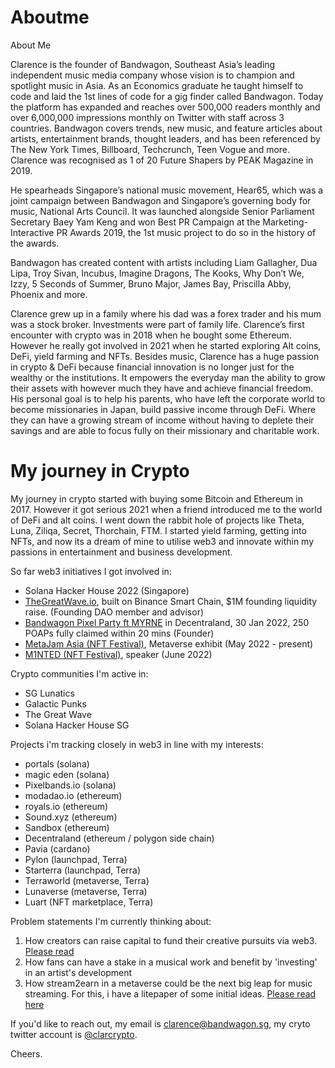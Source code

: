 # Aboutme
About Me 

Clarence is the founder of Bandwagon, Southeast Asia’s leading independent music media company whose vision is to champion and spotlight music in Asia. As an Economics graduate he taught himself to code and laid the 1st lines of code for a gig finder called Bandwagon. Today the platform has expanded and reaches over 500,000 readers monthly and over 6,000,000 impressions monthly on Twitter with staff across 3 countries. Bandwagon covers trends, new music, and feature articles about artists, entertainment brands, thought leaders, and has been referenced by The New York Times, Billboard, Techcrunch, Teen Vogue and more. Clarence was recognised as 1 of 20 Future Shapers by PEAK Magazine in 2019. 

He spearheads Singapore’s national music movement, Hear65, which was a joint campaign between Bandwagon and Singapore’s governing body for music, National Arts Council. It was launched alongside Senior Parliament Secretary Baey Yam Keng and won Best PR Campaign at the Marketing-Interactive PR Awards 2019, the 1st music project to do so in the history of the awards. 

Bandwagon has created content with artists including Liam Gallagher, Dua Lipa, Troy Sivan, Incubus, Imagine Dragons, The Kooks, Why Don’t We, Izzy, 5 Seconds of Summer, Bruno Major, James Bay, Priscilla Abby, Phoenix and more. 

Clarence grew up in a family where his dad was a forex trader and his mum was a stock broker. Investments were part of family life. Clarence’s first encounter with crypto was in 2018 when he bought some Ethereum. However he really got involved in 2021 when he started exploring Alt coins, DeFi, yield farming and NFTs. Besides music, Clarence has a huge passion in crypto & DeFi because financial innovation is no longer just for the wealthy or the institutions. It empowers the everyday man the ability to grow their assets with however much they have and achieve financial freedom. His personal goal is to help his parents, who have left the corporate world to become missionaries in Japan, build passive income through DeFi. Where they can have a growing stream of income without having to deplete their savings and are able to focus fully on their missionary and charitable work.  

# My journey in Crypto

My journey in crypto started with buying some Bitcoin and Ethereum in 2017. However it got serious 2021 when a friend introduced me to the world of DeFi and alt coins. I went down the rabbit hole of projects like Theta, Luna, Ziliqa, Secret, Thorchain, FTM. I started yield farming, getting into NFTs, and now its a dream of mine to utilise web3 and innovate within my passions in entertainment and business development. 

So far web3 initiatives I got involved in: 

- Solana Hacker House 2022 (Singapore)
- [TheGreatWave.io](https://www.thegreatwave.io/), built on Binance Smart Chain, $1M founding liquidity raise. (Founding DAO member and advisor)
- [Bandwagon Pixel Party ft MYRNE](https://www.bandwagon.asia/articles/myrne-metaverse-concert-bandwagon-pixel-party-heres-how-to-tune-in-decentraland-nfts-cryptocurrency-watch-january-2022) in Decentraland, 30 Jan 2022, 250 POAPs fully claimed within 20 mins (Founder) 
- [MetaJam Asia (NFT Festival)](https://metajam.asia/), Metaverse exhibit (May 2022 - present)
- [M1NTED (NFT Festival)](https://www.m1nted.asia/), speaker (June 2022)

Crypto communities I'm active in: 

- SG Lunatics
- Galactic Punks
- The Great Wave 
- Solana Hacker House SG 

Projects i'm tracking closely in web3 in line with my interests:

- portals (solana) 
- magic eden (solana)
- Pixelbands.io (solana) 
- modadao.io (ethereum)
- royals.io (ethereum)
- Sound.xyz (ethereum)
- Sandbox (ethereum)
- Decentraland  (ethereum / polygon side chain)
- Pavia (cardano) 
- Pylon (launchpad, Terra)
- Starterra (launchpad, Terra)
- Terraworld (metaverse, Terra)
- Lunaverse (metaverse, Terra) 
- Luart (NFT marketplace, Terra)

Problem statements I'm currently thinking about: 

1. How creators can raise capital to fund their creative pursuits via web3. [Please read](https://medium.com/thegreatwave/putting-the-power-back-to-the-creators-5882330bae2 )
2. How fans can have a stake in a musical work and benefit by 'investing' in an artist's development
3. How stream2earn in a metaverse could be the next big leap for music streaming. For this, i have a litepaper of some initial ideas. [Please read here](https://www.dropbox.com/s/wjcw45dse681rf4/Communify%20Litepaper%20v0.1.pdf?dl=0)

If you'd like to reach out, my email is [clarence@bandwagon.sg](mailto:clarence@bandwagon.sg), my cryto twitter account is [@clarcrypto](https://twitter.com/clarcrypto).

Cheers. 
